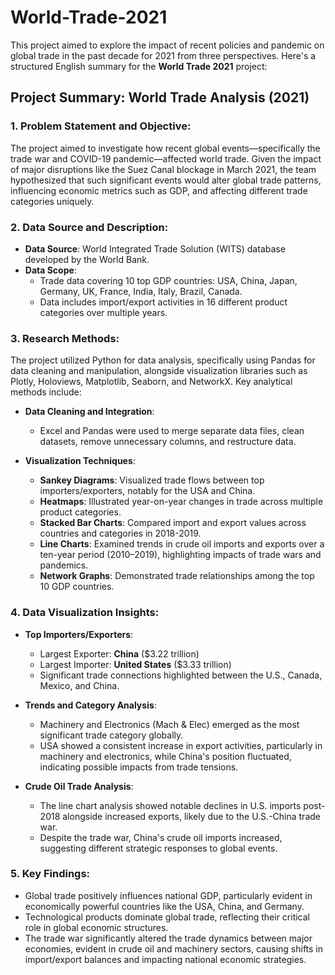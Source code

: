 # World-Trade-2021
This project aimed to explore the impact of recent policies and pandemic on global trade in the past decade for 2021 from three perspectives.
Here's a structured English summary for the **World Trade 2021** project:

## Project Summary: World Trade Analysis (2021)

### 1. Problem Statement and Objective:
The project aimed to investigate how recent global events—specifically the trade war and COVID-19 pandemic—affected world trade. Given the impact of major disruptions like the Suez Canal blockage in March 2021, the team hypothesized that such significant events would alter global trade patterns, influencing economic metrics such as GDP, and affecting different trade categories uniquely.

### 2. Data Source and Description:
- **Data Source**: World Integrated Trade Solution (WITS) database developed by the World Bank.
- **Data Scope**:
  - Trade data covering 10 top GDP countries: USA, China, Japan, Germany, UK, France, India, Italy, Brazil, Canada.
  - Data includes import/export activities in 16 different product categories over multiple years.

### 3. Research Methods:
The project utilized Python for data analysis, specifically using Pandas for data cleaning and manipulation, alongside visualization libraries such as Plotly, Holoviews, Matplotlib, Seaborn, and NetworkX. Key analytical methods include:

- **Data Cleaning and Integration**:
  - Excel and Pandas were used to merge separate data files, clean datasets, remove unnecessary columns, and restructure data.

- **Visualization Techniques**:
  - **Sankey Diagrams**: Visualized trade flows between top importers/exporters, notably for the USA and China.
  - **Heatmaps**: Illustrated year-on-year changes in trade across multiple product categories.
  - **Stacked Bar Charts**: Compared import and export values across countries and categories in 2018-2019.
  - **Line Charts**: Examined trends in crude oil imports and exports over a ten-year period (2010–2019), highlighting impacts of trade wars and pandemics.
  - **Network Graphs**: Demonstrated trade relationships among the top 10 GDP countries.

### 4. Data Visualization Insights:
- **Top Importers/Exporters**:
  - Largest Exporter: **China** ($3.22 trillion)
  - Largest Importer: **United States** ($3.33 trillion)
  - Significant trade connections highlighted between the U.S., Canada, Mexico, and China.

- **Trends and Category Analysis**:
  - Machinery and Electronics (Mach & Elec) emerged as the most significant trade category globally.
  - USA showed a consistent increase in export activities, particularly in machinery and electronics, while China's position fluctuated, indicating possible impacts from trade tensions.

- **Crude Oil Trade Analysis**:
  - The line chart analysis showed notable declines in U.S. imports post-2018 alongside increased exports, likely due to the U.S.-China trade war.
  - Despite the trade war, China's crude oil imports increased, suggesting different strategic responses to global events.

### 5. Key Findings:
- Global trade positively influences national GDP, particularly evident in economically powerful countries like the USA, China, and Germany.
- Technological products dominate global trade, reflecting their critical role in global economic structures.
- The trade war significantly altered the trade dynamics between major economies, evident in crude oil and machinery sectors, causing shifts in import/export balances and impacting national economic strategies.
